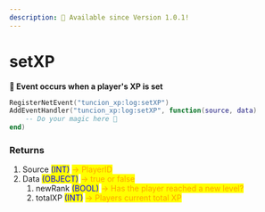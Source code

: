 ```yaml
---
description: 🔧 Available since Version 1.0.1!
---
```


# setXP

&#x20;**📢 Event occurs when a player's XP is set**

```lua
RegisterNetEvent("tuncion_xp:log:setXP")
AddEventHandler("tuncion_xp:log:setXP", function(source, data)
    -- Do your magic here 💫
end)
```

### Returns

1. Source <mark style="color:blue;">(INT)</mark> <mark style="color:orange;">-> PlayerID</mark>
2. Data <mark style="color:blue;">(OBJECT)</mark> <mark style="color:orange;">-> true or false</mark>
   1. newRank <mark style="color:blue;">(BOOL)</mark> <mark style="color:orange;">-> Has the player reached a new level?</mark>
   2. totalXP <mark style="color:blue;">(INT)</mark> <mark style="color:orange;">-> Players current total XP</mark>

